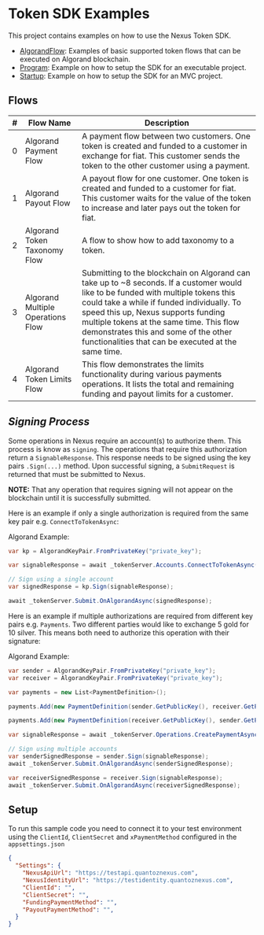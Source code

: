 # Token SDK Examples

This project contains examples on how to use the Nexus Token SDK.

- [AlgorandFlow](./AlgorandExamples.cs): Examples of basic supported token flows that can be executed on Algorand blockchain. 
- [Program](./Program.cs): Example on how to setup the SDK for an executable project.
- [Startup](./Startup.cs): Example on how to setup the SDK for an MVC project.

## Flows

| # 	| **Flow Name**                	| **Description**                                                                                                                                                                           	|
|---	|------------------------------	|-------------------------------------------------------------------------------------------------------------------------------------------------------------------------------------------	|
| 0 	| Algorand Payment Flow        	| A payment flow between two customers. One token is created and funded to a customer in exchange for fiat. This customer sends the token to the other customer using a payment.            	|
| 1 	| Algorand Payout Flow         	| A payout flow for one customer. One token is created and funded to a customer for fiat. This customer waits for the value of the token to increase and later pays out the token for fiat. 	|
| 2 	| Algorand Token Taxonomy Flow 	| A flow to show how to add taxonomy to a token.                                                                                                                                            	|
| 3 	| Algorand Multiple Operations Flow     	| Submitting to the blockchain on Algorand can take up to ~8 seconds. If a customer would like to be funded with multiple tokens this could take a while if funded individually. To speed this up, Nexus supports funding multiple tokens at the same time. This flow demonstrates this and some of the other functionalities that can be executed at the same time.             |
| 4 	| Algorand Token Limits Flow     | This flow demonstrates the limits functionality during various payments operations. It lists the total and remaining funding and payout limits for a customer.                               |

## *Signing Process*
Some operations in Nexus require an account(s) to authorize them. This process is know as `signing`. The operations that require this authorization return a `SignableResponse`. This response needs to be signed using the key pairs `.Sign(...)` method. Upon successful signing, a `SubmitRequest` is returned that must be submitted to Nexus.

**NOTE:** That any operation that requires signing will not appear on the blockchain until it is successfully submitted.

Here is an example if only a single authorization is required from the same key pair e.g. `ConnectToTokenAsync`:

Algorand Example:
```csharp
var kp = AlgorandKeyPair.FromPrivateKey("private_key");

var signableResponse = await _tokenServer.Accounts.ConnectToTokenAsync(kp.GetAccountCode(), "Gold");

// Sign using a single account
var signedResponse = kp.Sign(signableResponse);

await _tokenServer.Submit.OnAlgorandAsync(signedResponse);
```

Here is an example if multiple authorizations are required from different key pairs e.g. `Payments`. Two different parties would like to exchange 5 gold for 10 silver. This means both need to authorize this operation with their signature:

Algorand Example:
```csharp
var sender = AlgorandKeyPair.FromPrivateKey("private_key");
var receiver = AlgorandKeyPair.FromPrivateKey("private_key");

var payments = new List<PaymentDefinition>();

payments.Add(new PaymentDefinition(sender.GetPublicKey(), receiver.GetPublicKey(), "Gold", 5));

payments.Add(new PaymentDefinition(receiver.GetPublicKey(), sender.GetPublicKey(), "Silver", 10));

var signableResponse = await _tokenServer.Operations.CreatePaymentAsync(payments);

// Sign using multiple accounts
var senderSignedResponse = sender.Sign(signableResponse);
await _tokenServer.Submit.OnAlgorandAsync(senderSignedResponse);

var receiverSignedResponse = receiver.Sign(signableResponse);
await _tokenServer.Submit.OnAlgorandAsync(receiverSignedResponse);
```

## Setup

To run this sample code you need to connect it to your test environment using the `ClientId`, `ClientSecret` and `xPaymentMethod` configured in the `appsettings.json`

```json
{
  "Settings": {
    "NexusApiUrl": "https://testapi.quantoznexus.com",
    "NexusIdentityUrl": "https://testidentity.quantoznexus.com",
    "ClientId": "",
    "ClientSecret": "",
    "FundingPaymentMethod": "",
    "PayoutPaymentMethod": "",
  }
}
```